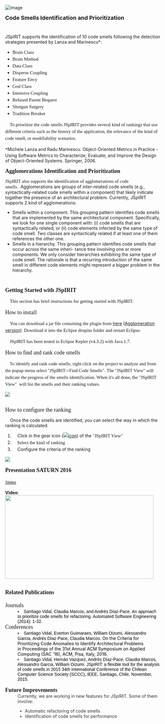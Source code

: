 
![image](https://github.com/hcvazquez/JSpIRIT/blob/master/img/LogoJSpIRIT.png)

<div><b><font size="4">Code Smells Identification and Prioritization &nbsp; &nbsp; &nbsp; &nbsp; &nbsp; &nbsp; &nbsp; &nbsp; &nbsp; &nbsp; &nbsp; &nbsp; &nbsp; &nbsp; &nbsp; &nbsp; &nbsp; &nbsp; &nbsp; &nbsp; &nbsp; &nbsp; &nbsp; &nbsp; &nbsp; &nbsp; &nbsp; &nbsp; &nbsp; &nbsp; &nbsp; &nbsp; &nbsp; &nbsp; &nbsp; &nbsp; &nbsp; &nbsp; &nbsp; &nbsp; &nbsp; &nbsp; &nbsp; &nbsp; &nbsp; &nbsp; &nbsp; &nbsp; &nbsp; &nbsp; &nbsp; &nbsp; &nbsp; &nbsp; &nbsp; &nbsp; &nbsp; &nbsp; &nbsp; &nbsp; &nbsp; &nbsp; &nbsp; &nbsp; &nbsp; &nbsp; &nbsp; &nbsp; &nbsp; &nbsp; &nbsp; &nbsp; &nbsp; &nbsp; &nbsp; &nbsp; &nbsp; &nbsp; &nbsp; &nbsp; &nbsp; &nbsp; &nbsp; &nbsp;</font></b></div>

<div>JSpIRIT&nbsp;supports the identification of 10 code smells following the detection strategies presented by Lanza and Marinescu*:</div>

<ul><li><font face="SFRM1095"><span style="font-size:15px;line-height:22px">Brain Class&nbsp;</span></font></li>
<li><font face="SFRM1095"><span style="font-size:15px;line-height:22px">Brain Method&nbsp;</span></font></li>
<li><font face="SFRM1095"><span style="font-size:15px;line-height:22px">Data Class&nbsp;</span></font></li>
<li><font face="SFRM1095"><span style="font-size:15px;line-height:22px">Disperse Coupling&nbsp;</span></font></li>
<li><font face="SFRM1095"><span style="font-size:15px;line-height:22px">Feature Envy&nbsp;</span></font></li>
<li><font face="SFRM1095"><span style="font-size:15px;line-height:22px">God Class&nbsp;</span></font></li>
<li><font face="SFRM1095"><span style="font-size:15px;line-height:22px">Intensive Coupling&nbsp;</span></font></li>
<li><font face="SFRM1095"><span style="font-size:15px;line-height:22px">Refused Parent Bequest&nbsp;</span></font></li>
<li><font face="SFRM1095"><span style="font-size:15px;line-height:22px">Shotgun Surgery&nbsp;</span></font></li>
<li><font face="SFRM1095"><span style="font-size:15px;line-height:22px">Tradition Breaker</span></font></li></ul>
<p><span style="font-size:15px;line-height:22px;font-family:SFRM1095;background-color:transparent"><span>&nbsp;&nbsp; &nbsp;</span>To prioritize the code smells JSpIRIT provides several kind of rankings that use different criteria such as the history of the application, the relevance of the kind of code smell, or modifiability scenarios.</span></p>
<p><span style="font-size:15px;line-height:22px;font-family:SFRM1095;background-color:transparent">*</span><span style="background-color:transparent;font-size:1em">Michele Lanza and Radu Marinescu. Object-Oriented Metrics in Practice - Using Software Metrics to Characterize, Evaluate, and Improve the Design of Object-Oriented Systems. Springer, 2006.</span></p>
<p><span style="line-height:22px;font-family:SFRM1095;background-color:transparent"><b><font size="4">Agglomerations Identification and Prioritization</font></b></span></p>
<p><span style="font-family:SFRM1095;font-size:15px">JSpIRIT also supports the identification of agglomerations of code smells.&nbsp;</span><span style="background-color:transparent;font-size:1em">&nbsp;Agglomerations are groups of inter-related code smells (e.g., syntactically-related code smells within a component) that likely indicate together the presence of an architectural problem. Currently, JSpIRIT supports 2 kind of agglomerations:</span></p>
<ul><li>Smells within a component. This grouping pattern identifies code smells that are implemented by the same architectural component. Specifically, we look for one single component with: (i) code smells that are syntactically related, or (ii) code elements infected by the same type of code smell. Two classes are syntactically related if at least one of them references the other one.</li>
<li>Smells in a hierarchy. This grouping pattern identifies code smells that occur across the same inheri- tance tree involving one or more components. We only consider hierarchies exhibiting the same type of code smell. The rationale is that a recurring introduction of the same smell in different code elements might represent a bigger problem in the hierarchy.&nbsp;</li></ul>
<div><br>
</div>
<p><span style="line-height:22px;font-family:SFRM1095;background-color:transparent"><font size="4"><b>Getting Started with JSpIRIT</b></font></span></p>
<p><font face="SFRM1095"><span style="font-size:15px;line-height:22px"><span>&nbsp;&nbsp; &nbsp;</span>This section has brief instructions for getting started with JSpIRIT.</span></font></p>
<p><span style="line-height:22px;font-family:SFRM1095;background-color:transparent"><font size="4">How to install</font></span></p>
<p><span style="background-color:transparent;font-size:15px;line-height:22px"><font face="SFRM1095"><span>&nbsp;&nbsp; &nbsp;</span>You can download a jar file containing the plugin from </font></span><a href="https://sites.google.com/site/santiagoavidal/projects/jspirit/SpIRIT_1.0.0.201410081128.jar?attredirects=0&amp;d=1" style="background-color:rgb(255,255,255)">here</a>&nbsp;(<a href="https://sites.google.com/site/santiagoavidal/projects/jspirit/SpIRIT_1.0.0.201501111132-Agglomerations.jar?attredirects=0&amp;d=1">Agglomeration version</a>)<span style="background-color:transparent;font-size:15px;line-height:22px"><font face="SFRM1095">.&nbsp;</font></span><span style="background-color:transparent;font-size:15px;line-height:22px"><font face="SFRM1095">Download it into the Eclipse dropins folder and restart Eclipse.</font></span></p>
<p><span style="background-color:transparent;font-size:15px;line-height:22px"><font face="SFRM1095"><span>&nbsp; &nbsp; JSpIRIT has been tested in&nbsp;</span></font></span><span style="font-size:15px;line-height:22px;font-family:SFRM1095;background-color:transparent">Eclipse Kepler (v4.3.2) with&nbsp;</span><span style="font-size:15px;line-height:22px;font-family:SFRM1095;background-color:transparent">Java 1.7.</span></p>
<p><span style="font-family:SFRM1095;font-size:large;line-height:22px;background-color:transparent">How to</span><span style="font-family:SFRM1095;font-size:large;line-height:22px;background-color:transparent">&nbsp;find and rank code smells</span></p>
<p><span style="font-size:15px;line-height:22px;font-family:SFRM1095;background-color:transparent">&nbsp; &nbsp; To identify and rank code smells,&nbsp;</span><span style="background-color:transparent"><font face="SFRM1095"><span style="font-size:15px;line-height:22px">right click on the project to analyze and from the popup menu select "JSpIRIT-&gt;Find Code Smells".&nbsp;The "JSpIRIT View" will indicate the progress of the smells identification. When it's all done,&nbsp;the&nbsp;</span></font></span><span style="font-family:SFRM1095;font-size:15px;line-height:22px;background-color:transparent">"JSpIRIT View"</span><span style="font-family:SFRM1095;font-size:15px;line-height:22px;background-color:transparent">&nbsp; will list the smells and their ranking values.&nbsp;</span></p>
<div style="display:block;text-align:left"></div>
<div style="display:block;text-align:left"><a href="https://lh6.googleusercontent.com/AhVLNouSCpr04xmWjet2PbafwX5IPGYO4Ox_QI8ANn09s74Sa64264JzTw-Gs-u37yYMFIVJVfiWStPJqGp1C5ncvybdOqnEuVT_JVcTj_UpSssU3Dw=w1280" imageanchor="1"><img border="0" src="https://lh6.googleusercontent.com/AhVLNouSCpr04xmWjet2PbafwX5IPGYO4Ox_QI8ANn09s74Sa64264JzTw-Gs-u37yYMFIVJVfiWStPJqGp1C5ncvybdOqnEuVT_JVcTj_UpSssU3Dw=w1280"></a></div>
<br>
<p><span style="font-family:SFRM1095;font-size:large;line-height:22px">How to configure the ranking</span></p>
<p><span>&nbsp; &nbsp; Once the code smells are identified, you can select the way in which the ranking is calculated.&nbsp;</span></p>
<ol><li><span style="background-color:transparent;font-size:1em;line-height:1.5">&nbsp; &nbsp;&nbsp;Click in the gear icon (<a href="https://sites.google.com/site/santiagoavidal/projects/jspirit/configuration.png?attredirects=0" imageanchor="1" style="font-size:1em;line-height:1.5"><img alt="icon" border="0" src="https://sites.google.com/site/santiagoavidal/projects/jspirit/configuration.png"></a>) of the&nbsp;</span><span style="background-color:transparent;font-family:SFRM1095;font-size:15px;line-height:22px">"JSpIRIT View"</span></li>
<li><span style="background-color:transparent;font-family:SFRM1095;font-size:15px;line-height:22px">&nbsp; &nbsp;&nbsp;</span><span style="background-color:transparent;font-family:SFRM1095;font-size:15px;line-height:22px">Select the kind of ranking</span></li>
<li><span style="background-color:transparent;font-size:1em;line-height:1.5">&nbsp; &nbsp; Configure the criteria of the ranking</span></li>
</ol>
<div>
<div style="display:block;text-align:left"><a href="https://sites.google.com/site/santiagoavidal/projects/jspirit/Captura%20de%20pantalla%202014-05-13%20a%20la%28s%29%2011.28.23.png?attredirects=0" imageanchor="1"><img border="0" src="https://sites.google.com/site/santiagoavidal/projects/jspirit/Captura%20de%20pantalla%202014-05-13%20a%20la%28s%29%2011.28.23.png"></a></div>
<br>
</div>
</div>
</div>
<div><span style="font-family:SFRM1095"><font size="4"><b>Presentation SATURN 2016</b></font></span></div>
<div><span style="font-family:SFRM1095"><font size="4"><b><br>
</b></font></span></div>
<div><font face="verdana, sans-serif" size="2"><a href="https://sites.google.com/site/santiagoavidal/projects/jspirit/presentation-saturn2016.pdf?attredirects=0&amp;d=1">Slides</a></font></div>
<div><br>
</div>
<div><b>Video</b>:
<div><img src="https://www.google.com/chart?chc=sites&amp;cht=d&amp;chdp=sites&amp;chl=%5B%5BV%C3%ADdeo+de+YouTube'%3D20'f%5Cv'a%5C%3D0'10'%3D479'0'dim'%5Cbox1'b%5CF6F6F6'fC%5CF6F6F6'eC%5C0'sk'%5C%5B%22V%C3%ADdeo+de+YouTube%22'%5D'a%5CV%5C%3D12'f%5C%5DV%5Cta%5C%3D10'%3D0'%3D480'%3D267'dim'%5C%3D10'%3D10'%3D480'%3D267'vdim'%5Cbox1'b%5Cva%5CF6F6F6'fC%5CC8C8C8'eC%5C'a%5C%5Do%5CLauto'f%5C&amp;sig=8YFd2qCpu-UeUefoLuEphG43D3o" data-origsrc="XLKjEsCdWiA" data-type="youtube" data-props="align:left;borderTitle:Vídeo de YouTube;height:270;showBorder:true;showBorderTitle:false;width:480;" width="480" height="270" style="display:block;text-align:left;margin-right:auto;"></div>
</div>
<div><br>
</div>
<div><br>
</div>
<div><span style="font-family:SFRM1095"><font size="4"><b>Related Publications</b></font></span></div>
<div><span style="font-family:SFRM1095"><font size="4"><b><br>
</b></font></span></div>
<div><span style="font-family:SFRM1095;font-size:large">Journals</span></div>

</div>
<blockquote style="margin:0 0 0 40px;border:none;padding:0px">
<div title="Page 13"><li><font color="#000000" face="Verdana, Arial, Helvetica, sans-serif"><span style="line-height:normal">Santiago Vidal, Claudia Marcos, and Andrés Díaz-Pace. An approach to prioritize code smells for refactoring. Automated Software Engineering (2014): 1-32.</span></font></li>
</div>
</blockquote>
<div title="Page 13">
<div><span style="font-family:SFRM1095;font-size:large">Conferences</span></div>
</div>
<blockquote style="margin:0 0 0 40px;border:none;padding:0px">
<div title="Page 13"><li><font color="#000000"><font face="Verdana, Arial, Helvetica, sans-serif"><span style="line-height:normal">Santiago Vidal, Everton Guimaraes,&nbsp;William Oizumi,&nbsp;Alessandro Garcia, Andrés Díaz-Pace, Claudia Marcos.&nbsp;</span></font>On the Criteria for Prioritizing Code Anomalies to Identify Architectural Problems in&nbsp;Proceedings of the 31st Annual ACM Symposium on Applied Computing (SAC '16), ACM, Pisa, Italy, 2016.</font></li>
</div>
<div title="Page 13"><li><font color="#000000" face="Verdana, Arial, Helvetica, sans-serif"><span style="line-height:normal">Santiago Vidal, Hernán Vazquez, Andrés Díaz-Pace, Claudia Marcos, Alessandro Garcia, William Oizumi. JSpIRIT: a flexible tool for the analysis of code smells in 2015 34th International Conference of the Chilean Computer Science Society (SCCC), IEEE, Santiago, Chile, November, 2015.</span></font></li>
</div>
</blockquote>
<div><br>
</div>
<div>
<div><font face="SFRM1095" size="4"><b>Future Improvements</b></font></div>
</div>
<blockquote style="margin:0 0 0 40px;border:none;padding:0px"><font color="#333333">Currently, we are working in new features for JSpIRIT. Some of them involve:</font><br>
</blockquote>
<blockquote style="margin:0 0 0 40px;border:none;padding:0px">
<ul><li><font color="#333333">Automatic refactoring of code smells</font></li>
<li><font color="#333333">Identification of code smells for&nbsp;performance&nbsp;</font></li></ul>
</blockquote>
<div><font face="SFRM1095" size="4"><b><br>
</b></font></div>
